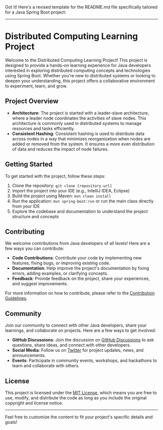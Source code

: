 Got it! Here's a revised template for the README.md file specifically tailored for a Java Spring Boot project:

---

# Distributed Computing Learning Project

Welcome to the Distributed Computing Learning Project! This project is designed to provide a hands-on learning experience for Java developers interested in exploring distributed computing concepts and technologies using Spring Boot. Whether you're new to distributed systems or looking to deepen your understanding, this project offers a collaborative environment to experiment, learn, and grow.

## Project Overview

- **Architecture**: The project is started with a leader-slave architecture, where a leader node coordinates the activities of slave nodes. This architecture is commonly used in distributed systems to manage resources and tasks efficiently.
- **Consistent Hashing**: Consistent hashing is used to distribute data across nodes in a way that minimizes reorganization when nodes are added or removed from the system. It ensures a more even distribution of data and reduces the impact of node failures.

## Getting Started

To get started with the project, follow these steps:

1. Clone the repository: `git clone [repository-url]`
2. Import the project into your IDE (e.g., IntelliJ IDEA, Eclipse)
3. Build the project using Maven: `mvn clean install`
4. Run the application: `mvn spring-boot:run` or run the main class directly from your IDE
5. Explore the codebase and documentation to understand the project structure and concepts

## Contributing

We welcome contributions from Java developers of all levels! Here are a few ways you can contribute:

- **Code Contributions**: Contribute your code by implementing new features, fixing bugs, or improving existing code.
- **Documentation**: Help improve the project's documentation by fixing errors, adding examples, or clarifying concepts.
- **Feedback**: Provide feedback on the project, share your experiences, and suggest improvements.

For more information on how to contribute, please refer to the [Contribution Guidelines](link_to_contributing_md).

## Community

Join our community to connect with other Java developers, share your learnings, and collaborate on projects. Here are a few ways to get involved:

- **GitHub Discussions**: Join the discussion on [GitHub Discussions](link_to_discussions) to ask questions, share ideas, and connect with other developers.
- **Social Media**: Follow us on [Twitter](link_to_twitter) for project updates, news, and announcements.
- **Events**: Participate in community events, workshops, and hackathons to learn and collaborate with others.

## License

This project is licensed under the [MIT License](link_to_license), which means you are free to use, modify, and distribute the code as long as you include the original copyright and license notice.

---

Feel free to customize the content to fit your project's specific details and goals!
